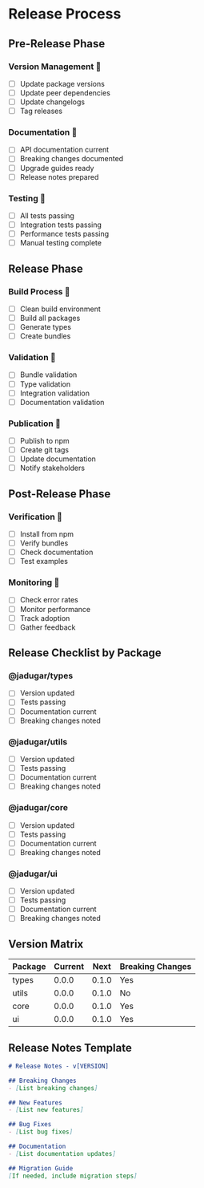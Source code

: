 # Release Process

## Pre-Release Phase
### Version Management 🔲
- [ ] Update package versions
- [ ] Update peer dependencies
- [ ] Update changelogs
- [ ] Tag releases

### Documentation 🔲
- [ ] API documentation current
- [ ] Breaking changes documented
- [ ] Upgrade guides ready
- [ ] Release notes prepared

### Testing 🔲
- [ ] All tests passing
- [ ] Integration tests passing
- [ ] Performance tests passing
- [ ] Manual testing complete

## Release Phase
### Build Process 🔲
- [ ] Clean build environment
- [ ] Build all packages
- [ ] Generate types
- [ ] Create bundles

### Validation 🔲
- [ ] Bundle validation
- [ ] Type validation
- [ ] Integration validation
- [ ] Documentation validation

### Publication 🔲
- [ ] Publish to npm
- [ ] Create git tags
- [ ] Update documentation
- [ ] Notify stakeholders

## Post-Release Phase
### Verification 🔲
- [ ] Install from npm
- [ ] Verify bundles
- [ ] Check documentation
- [ ] Test examples

### Monitoring 🔲
- [ ] Check error rates
- [ ] Monitor performance
- [ ] Track adoption
- [ ] Gather feedback

## Release Checklist by Package

### @jadugar/types
- [ ] Version updated
- [ ] Tests passing
- [ ] Documentation current
- [ ] Breaking changes noted

### @jadugar/utils
- [ ] Version updated
- [ ] Tests passing
- [ ] Documentation current
- [ ] Breaking changes noted

### @jadugar/core
- [ ] Version updated
- [ ] Tests passing
- [ ] Documentation current
- [ ] Breaking changes noted

### @jadugar/ui
- [ ] Version updated
- [ ] Tests passing
- [ ] Documentation current
- [ ] Breaking changes noted

## Version Matrix
| Package | Current | Next | Breaking Changes |
|---------|---------|------|-----------------|
| types   | 0.0.0   | 0.1.0| Yes            |
| utils   | 0.0.0   | 0.1.0| No             |
| core    | 0.0.0   | 0.1.0| Yes            |
| ui      | 0.0.0   | 0.1.0| Yes            |

## Release Notes Template
```markdown
# Release Notes - v[VERSION]

## Breaking Changes
- [List breaking changes]

## New Features
- [List new features]

## Bug Fixes
- [List bug fixes]

## Documentation
- [List documentation updates]

## Migration Guide
[If needed, include migration steps]
```
